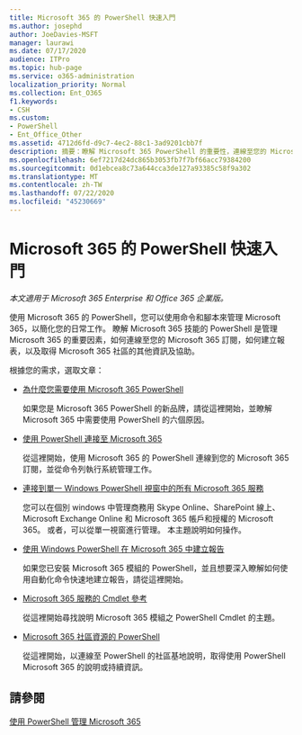 ```yaml
---
title: Microsoft 365 的 PowerShell 快速入門
ms.author: josephd
author: JoeDavies-MSFT
manager: laurawi
ms.date: 07/17/2020
audience: ITPro
ms.topic: hub-page
ms.service: o365-administration
localization_priority: Normal
ms.collection: Ent_O365
f1.keywords:
- CSH
ms.custom:
- PowerShell
- Ent_Office_Other
ms.assetid: 4712d6fd-d9c7-4ec2-88c1-3ad9201cbb7f
description: 摘要：瞭解 Microsoft 365 PowerShell 的重要性，連線至您的 Microsoft 365 租使用者，並取得協助。
ms.openlocfilehash: 6ef7217d24dc865b3053fb7f7bf66acc79384200
ms.sourcegitcommit: 0d1ebcea8c73a644cca3de127a93385c58f9a302
ms.translationtype: MT
ms.contentlocale: zh-TW
ms.lasthandoff: 07/22/2020
ms.locfileid: "45230669"
---
```

# <a name="getting-started-with-powershell-for-microsoft-365"></a>Microsoft 365 的 PowerShell 快速入門

*本文適用于 Microsoft 365 Enterprise 和 Office 365 企業版。*

使用 Microsoft 365 的 PowerShell，您可以使用命令和腳本來管理 Microsoft 365，以簡化您的日常工作。 瞭解 Microsoft 365 技能的 PowerShell 是管理 Microsoft 365 的重要因素，如何連線至您的 Microsoft 365 訂閱，如何建立報表，以及取得 Microsoft 365 社區的其他資訊及協助。
  
根據您的需求，選取文章：
  
- [為什麼您需要使用 Microsoft 365 PowerShell](why-you-need-to-use-office-365-powershell.md)
    
    如果您是 Microsoft 365 PowerShell 的新品牌，請從這裡開始，並瞭解 Microsoft 365 中需要使用 PowerShell 的六個原因。 
    
- [使用 PowerShell 連接至 Microsoft 365](connect-to-office-365-powershell.md)
    
    從這裡開始，使用 Microsoft 365 的 PowerShell 連線到您的 Microsoft 365 訂閱，並從命令列執行系統管理工作。
    
- [連接到單一 Windows PowerShell 視窗中的所有 Microsoft 365 服務](connect-to-all-office-365-services-in-a-single-windows-powershell-window.md)
    
    您可以在個別 windows 中管理商務用 Skype Online、SharePoint 線上、Microsoft Exchange Online 和 Microsoft 365 帳戶和授權的 Microsoft 365。 或者，可以從單一視窗進行管理。 本主題說明如何操作。
    
- [使用 Windows PowerShell 在 Microsoft 365 中建立報告](use-windows-powershell-to-create-reports-in-office-365.md)
    
    如果您已安裝 Microsoft 365 模組的 PowerShell，並且想要深入瞭解如何使用自動化命令快速地建立報告，請從這裡開始。 
    
- [Microsoft 365 服務的 Cmdlet 參考](cmdlet-references-for-office-365-services.md)
    
    從這裡開始尋找說明 Microsoft 365 模組之 PowerShell Cmdlet 的主題。
    
- [Microsoft 365 社區資源的 PowerShell](office-365-powershell-community-resources.md)
    
    從這裡開始，以連線至 PowerShell 的社區基地說明，取得使用 PowerShell Microsoft 365 的說明或持續資訊。
    
## <a name="see-also"></a>請參閱

[使用 PowerShell 管理 Microsoft 365](manage-office-365-with-office-365-powershell.md)

